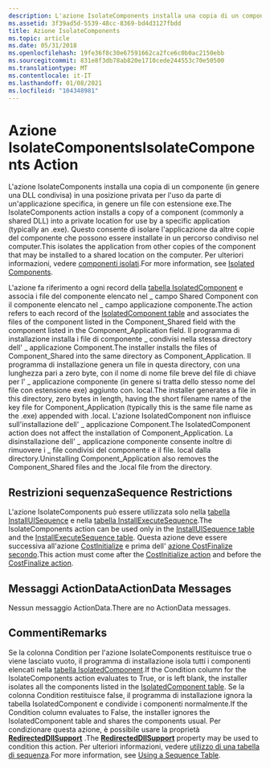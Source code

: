 ```yaml
---
description: L'azione IsolateComponents installa una copia di un componente (in genere una DLL condivisa) in una posizione privata per l'uso da parte di un'applicazione specifica, in genere un file con estensione exe.
ms.assetid: 3f39ad5d-5539-48cc-8369-bd4d3127fbdd
title: Azione IsolateComponents
ms.topic: article
ms.date: 05/31/2018
ms.openlocfilehash: 19fe36f8c30e67591662ca2fce6c0b0ac2150ebb
ms.sourcegitcommit: 831e8f3db78ab820e1710cede244553c70e50500
ms.translationtype: MT
ms.contentlocale: it-IT
ms.lasthandoff: 01/08/2021
ms.locfileid: "104348981"
---
```

# <a name="isolatecomponents-action"></a><span data-ttu-id="f936f-103">Azione IsolateComponents</span><span class="sxs-lookup"><span data-stu-id="f936f-103">IsolateComponents Action</span></span>

<span data-ttu-id="f936f-104">L'azione IsolateComponents installa una copia di un componente (in genere una DLL condivisa) in una posizione privata per l'uso da parte di un'applicazione specifica, in genere un file con estensione exe.</span><span class="sxs-lookup"><span data-stu-id="f936f-104">The IsolateComponents action installs a copy of a component (commonly a shared DLL) into a private location for use by a specific application (typically an .exe).</span></span> <span data-ttu-id="f936f-105">Questo consente di isolare l'applicazione da altre copie del componente che possono essere installate in un percorso condiviso nel computer.</span><span class="sxs-lookup"><span data-stu-id="f936f-105">This isolates the application from other copies of the component that may be installed to a shared location on the computer.</span></span> <span data-ttu-id="f936f-106">Per ulteriori informazioni, vedere [componenti isolati](isolated-components.md).</span><span class="sxs-lookup"><span data-stu-id="f936f-106">For more information, see [Isolated Components](isolated-components.md).</span></span>

<span data-ttu-id="f936f-107">L'azione fa riferimento a ogni record della [tabella IsolatedComponent](isolatedcomponent-table.md) e associa i file del componente elencato nel \_ campo Shared Component con il componente elencato nel \_ campo applicazione componente.</span><span class="sxs-lookup"><span data-stu-id="f936f-107">The action refers to each record of the [IsolatedComponent table](isolatedcomponent-table.md) and associates the files of the component listed in the Component\_Shared field with the component listed in the Component\_Application field.</span></span> <span data-ttu-id="f936f-108">Il programma di installazione installa i file di componente \_ condivisi nella stessa directory dell' \_ applicazione Component.</span><span class="sxs-lookup"><span data-stu-id="f936f-108">The installer installs the files of Component\_Shared into the same directory as Component\_Application.</span></span> <span data-ttu-id="f936f-109">Il programma di installazione genera un file in questa directory, con una lunghezza pari a zero byte, con il nome di nome file breve del file di chiave per l' \_ applicazione componente (in genere si tratta dello stesso nome del file con estensione exe) aggiunto con. local.</span><span class="sxs-lookup"><span data-stu-id="f936f-109">The installer generates a file in this directory, zero bytes in length, having the short filename name of the key file for Component\_Application (typically this is the same file name as the .exe) appended with .local.</span></span> <span data-ttu-id="f936f-110">L'azione IsolatedComponent non influisce sull'installazione dell' \_ applicazione Component.</span><span class="sxs-lookup"><span data-stu-id="f936f-110">The IsolatedComponent action does not affect the installation of Component\_Application.</span></span> <span data-ttu-id="f936f-111">La disinstallazione dell' \_ applicazione componente consente inoltre di rimuovere i \_ file condivisi del componente e il file. local dalla directory.</span><span class="sxs-lookup"><span data-stu-id="f936f-111">Uninstalling Component\_Application also removes the Component\_Shared files and the .local file from the directory.</span></span>

## <a name="sequence-restrictions"></a><span data-ttu-id="f936f-112">Restrizioni sequenza</span><span class="sxs-lookup"><span data-stu-id="f936f-112">Sequence Restrictions</span></span>

<span data-ttu-id="f936f-113">L'azione IsolateComponents può essere utilizzata solo nella [tabella InstallUISequence](installuisequence-table.md) e nella [tabella InstallExecuteSequence](installexecutesequence-table.md).</span><span class="sxs-lookup"><span data-stu-id="f936f-113">The IsolateComponents action can be used only in the [InstallUISequence table](installuisequence-table.md) and the [InstallExecuteSequence table](installexecutesequence-table.md).</span></span> <span data-ttu-id="f936f-114">Questa azione deve essere successiva all'azione [CostInitialize](costinitialize-action.md) e prima dell' [azione CostFinalize secondo](costfinalize-action.md).</span><span class="sxs-lookup"><span data-stu-id="f936f-114">This action must come after the [CostInitialize action](costinitialize-action.md) and before the [CostFinalize action](costfinalize-action.md).</span></span>

## <a name="actiondata-messages"></a><span data-ttu-id="f936f-115">Messaggi ActionData</span><span class="sxs-lookup"><span data-stu-id="f936f-115">ActionData Messages</span></span>

<span data-ttu-id="f936f-116">Nessun messaggio ActionData.</span><span class="sxs-lookup"><span data-stu-id="f936f-116">There are no ActionData messages.</span></span>

## <a name="remarks"></a><span data-ttu-id="f936f-117">Commenti</span><span class="sxs-lookup"><span data-stu-id="f936f-117">Remarks</span></span>

<span data-ttu-id="f936f-118">Se la colonna Condition per l'azione IsolateComponents restituisce true o viene lasciato vuoto, il programma di installazione isola tutti i componenti elencati nella [tabella IsolatedComponent](isolatedcomponent-table.md).</span><span class="sxs-lookup"><span data-stu-id="f936f-118">If the Condition column for the IsolateComponents action evaluates to True, or is left blank, the installer isolates all the components listed in the [IsolatedComponent table](isolatedcomponent-table.md).</span></span> <span data-ttu-id="f936f-119">Se la colonna Condition restituisce false, il programma di installazione ignora la tabella IsolatedComponent e condivide i componenti normalmente.</span><span class="sxs-lookup"><span data-stu-id="f936f-119">If the Condition column evaluates to False, the installer ignores the IsolatedComponent table and shares the components usual.</span></span> <span data-ttu-id="f936f-120">Per condizionare questa azione, è possibile usare la proprietà [**RedirectedDllSupport**](redirecteddllsupport.md) .</span><span class="sxs-lookup"><span data-stu-id="f936f-120">The [**RedirectedDllSupport**](redirecteddllsupport.md) property may be used to condition this action.</span></span> <span data-ttu-id="f936f-121">Per ulteriori informazioni, vedere [utilizzo di una tabella di sequenza](using-a-sequence-table.md).</span><span class="sxs-lookup"><span data-stu-id="f936f-121">For more information, see [Using a Sequence Table](using-a-sequence-table.md).</span></span>

 

 



